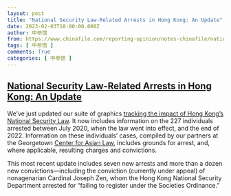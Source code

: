 ```yaml
---
layout: post
title: "National Security Law-Related Arrests in Hong Kong: An Update"
date: 2023-02-03T18:00:00.000Z
author: 中参馆
from: https://www.chinafile.com/reporting-opinion/notes-chinafile/national-security-law-related-arrests-hong-kong-update
tags: [ 中参馆 ]
comments: True
categories: [ 中参馆 ]
---
```

<!--1675447200000-->
[National Security Law-Related Arrests in Hong Kong: An Update](https://www.chinafile.com/reporting-opinion/notes-chinafile/national-security-law-related-arrests-hong-kong-update)
------

<div>
<div class="content">    <div class="field field-name-body field-type-text-with-summary field-label-hidden">      <p>We’ve just updated our suite of graphics <a href="https://www.chinafile.com/tracking-impact-of-hong-kongs-national-security-law" target="_blank" rel="nofollow">tracking the impact of Hong Kong’s National Security Law</a>. It now includes information on the 227 individuals arrested between July 2020, when the law went into effect, and the end of 2022. Information on these individuals’ cases, compiled by our partners at the Georgetown <a href="https://www.law.georgetown.edu/law-asia/" target="_blank" rel="nofollow">Center for Asian Law</a>, includes grounds for arrest, and, where applicable, resulting charges and convictions.</p><p>This most recent update includes seven new arrests and more than a dozen new convictions—including the conviction (currently under appeal) of nonagenarian Cardinal Joseph Zen, whom the Hong Kong National Security Department arrested for “failing to register under the Societies Ordinance.”</p>  </div>  </div>
</div>
